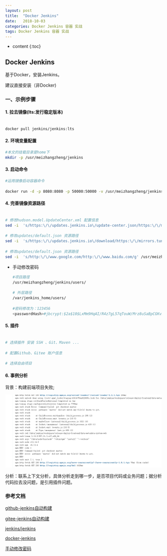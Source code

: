 ```yaml
---
layout: post
title:  "Docker Jenkins"
date:   2018-10-03 
categories: Docker Jenkins 容器 实战
tags: Docker Jenkins 容器 实战
---
```


* content
{:toc}

## Docker Jenkins

   基于Docker，安装Jenkins。

   建议直接安装（非Docker)


### 一、示例步骤

#### 1. 拉去镜像(lts:发行稳定版本)

```sh

docker pull jenkins/jenkins:lts

```

#### 2. 环境变量配置

```sh
#本文的挂载目录是home下
mkdir -p /usr/meizhangzheng/jenkins

```

#### 3. 启动命令

```sh
#运用镜像启动容器命令

docker run -d -p 8080:8080 -p 50000:50000 -v /usr/meizhangzheng/jenkins:/var/jenkins_home --name jenkins --restart always --privileged=true  -u root jenkins/jenkins:lts

```

#### 4. 完善镜像资源路径

```sh

# 修改hudson.model.UpdateCenter.xml 配置信息
sed -i  's/https:\/\/updates.jenkins.io\/update-center.json/https:\/\/mirrors.tuna.tsinghua.edu.cn\/jenkins\/updates\/update-center.json/g' /usr/meizhangzheng/jenkins/hudson.model.UpdateCenter.xml

# 修改updates/default.json 资源路径
sed -i  's/https:\/\/updates.jenkins.io\/download/https:\/\/mirrors.tuna.tsinghua.edu.cn\/jenkins/g' /usr/meizhangzheng/jenkins/updates/default.json

# 修改updates/default.json 资源路径
sed -i  's/http:\/\/www.google.com/http:\/\/www.baidu.com/g' /usr/meizhangzheng/jenkins/updates/default.json


```

- 手动修改密码

  ```sh
  #项目路径
  /usr/meizhangzheng/jenkins/users/
  
  # 外层路径
  /var/jenkins_home/users/  
  
  #密码修改为：123456
  <passwordHash>#jbcrypt:$2a$10$LxMm9HqAI/R4z7gL57qTouW/Mrz8uSaBpCGKvKc7K6dK.g/0yk/uq</passwordHash>
  ```

  

#### 5. 插件

```sh

# 选择插件 安装 SSH 、Git、Maven ...

# 配置Github、Gitee 账户信息

# 选择自由项目

```

#### 6. 事例分析

背景：构建前端项目失败;

![2021-08-09_jenkins](\image\测试\jenkins\2021-08-09_jenkins.png)

分析：联系上下文分析，具体分析走到哪一步，是否项目代码或业务问题；据分析代码拉去没问题，是引用插件问题。

### 参考文档

[github-jenkins自动构建](https://www.cnblogs.com/weschen/p/6867885.html)

[gitee-jenkins自动构建](https://gitee.com/help/articles/4193)

[jenkins/jenkins](https://www.cnblogs.com/dreammer/p/13670222.html)

[docker-jenkins](https://www.cnblogs.com/nhdlb/p/12576273.html)

[手动修改密码](https://blog.csdn.net/weixin_39773337/article/details/109035933)